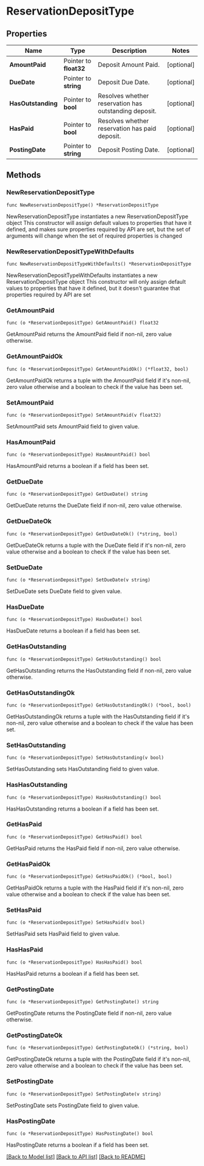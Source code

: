 # ReservationDepositType

## Properties

Name | Type | Description | Notes
------------ | ------------- | ------------- | -------------
**AmountPaid** | Pointer to **float32** | Deposit Amount Paid. | [optional] 
**DueDate** | Pointer to **string** | Deposit Due Date. | [optional] 
**HasOutstanding** | Pointer to **bool** | Resolves whether reservation has outstanding deposit. | [optional] 
**HasPaid** | Pointer to **bool** | Resolves whether reservation has paid deposit. | [optional] 
**PostingDate** | Pointer to **string** | Deposit Posting Date. | [optional] 

## Methods

### NewReservationDepositType

`func NewReservationDepositType() *ReservationDepositType`

NewReservationDepositType instantiates a new ReservationDepositType object
This constructor will assign default values to properties that have it defined,
and makes sure properties required by API are set, but the set of arguments
will change when the set of required properties is changed

### NewReservationDepositTypeWithDefaults

`func NewReservationDepositTypeWithDefaults() *ReservationDepositType`

NewReservationDepositTypeWithDefaults instantiates a new ReservationDepositType object
This constructor will only assign default values to properties that have it defined,
but it doesn't guarantee that properties required by API are set

### GetAmountPaid

`func (o *ReservationDepositType) GetAmountPaid() float32`

GetAmountPaid returns the AmountPaid field if non-nil, zero value otherwise.

### GetAmountPaidOk

`func (o *ReservationDepositType) GetAmountPaidOk() (*float32, bool)`

GetAmountPaidOk returns a tuple with the AmountPaid field if it's non-nil, zero value otherwise
and a boolean to check if the value has been set.

### SetAmountPaid

`func (o *ReservationDepositType) SetAmountPaid(v float32)`

SetAmountPaid sets AmountPaid field to given value.

### HasAmountPaid

`func (o *ReservationDepositType) HasAmountPaid() bool`

HasAmountPaid returns a boolean if a field has been set.

### GetDueDate

`func (o *ReservationDepositType) GetDueDate() string`

GetDueDate returns the DueDate field if non-nil, zero value otherwise.

### GetDueDateOk

`func (o *ReservationDepositType) GetDueDateOk() (*string, bool)`

GetDueDateOk returns a tuple with the DueDate field if it's non-nil, zero value otherwise
and a boolean to check if the value has been set.

### SetDueDate

`func (o *ReservationDepositType) SetDueDate(v string)`

SetDueDate sets DueDate field to given value.

### HasDueDate

`func (o *ReservationDepositType) HasDueDate() bool`

HasDueDate returns a boolean if a field has been set.

### GetHasOutstanding

`func (o *ReservationDepositType) GetHasOutstanding() bool`

GetHasOutstanding returns the HasOutstanding field if non-nil, zero value otherwise.

### GetHasOutstandingOk

`func (o *ReservationDepositType) GetHasOutstandingOk() (*bool, bool)`

GetHasOutstandingOk returns a tuple with the HasOutstanding field if it's non-nil, zero value otherwise
and a boolean to check if the value has been set.

### SetHasOutstanding

`func (o *ReservationDepositType) SetHasOutstanding(v bool)`

SetHasOutstanding sets HasOutstanding field to given value.

### HasHasOutstanding

`func (o *ReservationDepositType) HasHasOutstanding() bool`

HasHasOutstanding returns a boolean if a field has been set.

### GetHasPaid

`func (o *ReservationDepositType) GetHasPaid() bool`

GetHasPaid returns the HasPaid field if non-nil, zero value otherwise.

### GetHasPaidOk

`func (o *ReservationDepositType) GetHasPaidOk() (*bool, bool)`

GetHasPaidOk returns a tuple with the HasPaid field if it's non-nil, zero value otherwise
and a boolean to check if the value has been set.

### SetHasPaid

`func (o *ReservationDepositType) SetHasPaid(v bool)`

SetHasPaid sets HasPaid field to given value.

### HasHasPaid

`func (o *ReservationDepositType) HasHasPaid() bool`

HasHasPaid returns a boolean if a field has been set.

### GetPostingDate

`func (o *ReservationDepositType) GetPostingDate() string`

GetPostingDate returns the PostingDate field if non-nil, zero value otherwise.

### GetPostingDateOk

`func (o *ReservationDepositType) GetPostingDateOk() (*string, bool)`

GetPostingDateOk returns a tuple with the PostingDate field if it's non-nil, zero value otherwise
and a boolean to check if the value has been set.

### SetPostingDate

`func (o *ReservationDepositType) SetPostingDate(v string)`

SetPostingDate sets PostingDate field to given value.

### HasPostingDate

`func (o *ReservationDepositType) HasPostingDate() bool`

HasPostingDate returns a boolean if a field has been set.


[[Back to Model list]](../README.md#documentation-for-models) [[Back to API list]](../README.md#documentation-for-api-endpoints) [[Back to README]](../README.md)


